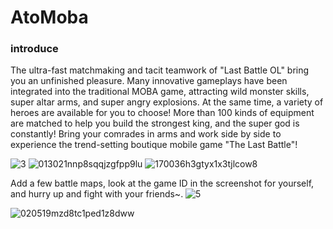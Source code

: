 # AtoMoba

### introduce
The ultra-fast matchmaking and tacit teamwork of "Last Battle OL" bring you an unfinished pleasure. Many innovative gameplays have been integrated into the traditional MOBA game, attracting wild monster skills, super altar arms, and super angry explosions. At the same time, a variety of heroes are available for you to choose! More than 100 kinds of equipment are matched to help you build the strongest king, and the super god is constantly! Bring your comrades in arms and work side by side to experience the trend-setting boutique mobile game "The Last Battle"!

![3](https://user-images.githubusercontent.com/89033750/161420473-c696f68e-4c88-414d-927a-aa6b23a1a368.png)
![013021nnp8sqqjzgfpp9lu](https://user-images.githubusercontent.com/89033750/161420475-d439bea9-2fcd-4f0c-a0af-5e45a21765df.png)
![170036h3gtyx1x3tjlcow8](https://user-images.githubusercontent.com/89033750/161420479-4027fa71-c5f1-478a-9533-e603c7d0d221.png)


Add a few battle maps, look at the game ID in the screenshot for yourself, and hurry up and fight with your friends~.
![5](https://user-images.githubusercontent.com/89033750/161420481-0098bfc2-ce2a-4e97-8f78-ee2ed8d0a6f5.jpg)

![020519mzd8tc1ped1z8dww](https://user-images.githubusercontent.com/89033750/161420500-d48c9d25-373d-4696-a464-c0c4cea84623.png)
